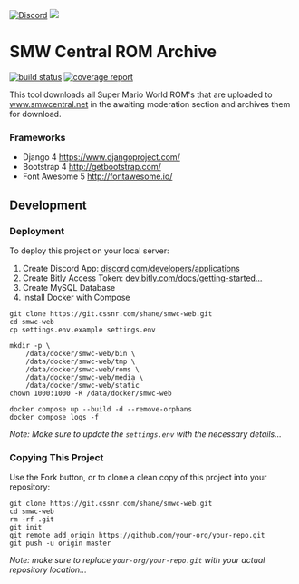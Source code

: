 [![Discord](https://img.shields.io/discord/111645911091814400?color=7289da&label=discord&logo=discord&logoColor=white&style=plastic)](https://discord.gg/ZrRbfdE6kz)
[![](https://repository-images.githubusercontent.com/443952841/5d9d45ca-7bf2-4773-969e-302f2ecd6903)](https://smwc.world/)
# SMW Central ROM Archive

[![build status](https://git.cssnr.com/shane/smwc-web/badges/master/build.svg)](https://git.cssnr.com/shane/smwc-web/commits/master) [![coverage report](https://git.cssnr.com/shane/smwc-web/badges/master/coverage.svg)](https://git.cssnr.com/shane/smwc-web/commits/master)

This tool downloads all Super Mario World ROM's that are uploaded to www.smwcentral.net in the awaiting moderation section and archives them for download.

### Frameworks

- Django 4 https://www.djangoproject.com/
- Bootstrap 4 http://getbootstrap.com/
- Font Awesome 5 http://fontawesome.io/

## Development

### Deployment

To deploy this project on your local server:

1. Create Discord App: [discord.com/developers/applications](https://discord.com/developers/applications)
1. Create Bitly Access Token: [dev.bitly.com/docs/getting-started...](https://dev.bitly.com/docs/getting-started/authentication/)
1. Create MySQL Database
1. Install Docker with Compose

```
git clone https://git.cssnr.com/shane/smwc-web.git
cd smwc-web
cp settings.env.example settings.env

mkdir -p \
    /data/docker/smwc-web/bin \
    /data/docker/smwc-web/tmp \
    /data/docker/smwc-web/roms \
    /data/docker/smwc-web/media \
    /data/docker/smwc-web/static
chown 1000:1000 -R /data/docker/smwc-web

docker compose up --build -d --remove-orphans
docker compose logs -f
```

*Note: Make sure to update the `settings.env` with the necessary details...*

### Copying This Project

Use the Fork button, or to clone a clean copy of this project into your repository:

```
git clone https://git.cssnr.com/shane/smwc-web.git
cd smwc-web
rm -rf .git
git init
git remote add origin https://github.com/your-org/your-repo.git
git push -u origin master
```

*Note: make sure to replace `your-org/your-repo.git` with your actual repository location...*
